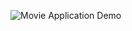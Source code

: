 
![Movie Application Demo](https://github.com/shubhanshu24510/MovieCloneApplication/assets/100926922/a9c72850-4aa9-4fcf-a8c1-4da4211bf491)

